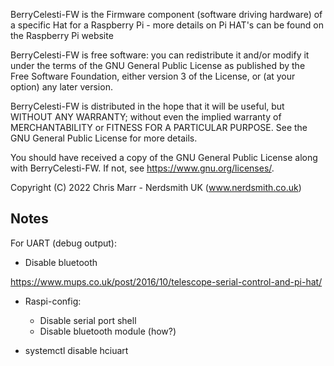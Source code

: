 BerryCelesti-FW is the Firmware component (software driving hardware) of a
specific Hat for a Raspberry Pi - more details on Pi HAT's can be found on
the Raspberry Pi website

BerryCelesti-FW is free software: you can redistribute it and/or modify it under the
terms of the GNU General Public License as published by the Free Software
Foundation, either version 3 of the License, or (at your option) any later 
version.

BerryCelesti-FW is distributed in the hope that it will be useful, but WITHOUT ANY
WARRANTY; without even the implied warranty of MERCHANTABILITY or FITNESS
FOR A PARTICULAR PURPOSE. See the GNU General Public License for more
details.

You should have received a copy of the GNU General Public License along with
BerryCelesti-FW. If not, see <https://www.gnu.org/licenses/>.

Copyright (C) 2022 Chris Marr - Nerdsmith UK (www.nerdsmith.co.uk)

## Notes

For UART (debug output):

  * Disable bluetooth

https://www.mups.co.uk/post/2016/10/telescope-serial-control-and-pi-hat/

  * Raspi-config:
    * Disable serial port shell
    * Disable bluetooth module (how?)

  * systemctl disable hciuart

